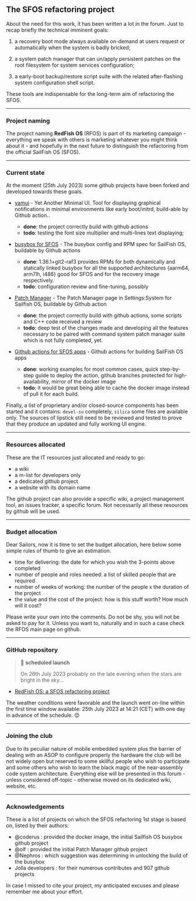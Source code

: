 ## The SFOS refactoring project

About the need for this work, it has been written a lot in the forum. Just to recap briefly the technical imminent goals:

1. a recovery boot mode always available on-demand at users request or automatically when the system is badly bricked;

2. a system patch manager that can un/apply persistent patches on the root filesystem for system services configuration;

3. a early-boot backup/restore script suite with the related after-flashing system configuration shell script.

These tools are indispensable for the long-term aim of refactoring the SFOS.

---

### Project naming

The project naming **RedFish OS** (RFOS) is part of its marketing campaign - everything we speak with others is marketing whatever you might think about it - and hopefully in the next future to distinguish the refactoring from the official SailFish OS (SFOS).

---

### Current state

At the moment (25th July 2023) some github projects have been forked and developed towards these goals.

* [yamui](https://github.com/robang74/yamui) - Yet Another Minimal UI. Tool for displaying graphical notifications in minimal environments like early boot/initrd, build-able by Github action..
  * **done**: the project correctly build with github actions
  * **todo**: testing the font size multiplier and multi-lines text displaying;

* [busybox for SFOS](https://github.com/robang74/sailfish-os-busybox) - The busybox config and RPM spec for SailFish OS, buildable by Github actions
  * **done**: 1.36.1+git2-raf3 provides RPMs for both dynamically and statically linked busybox for all the supported architectures {aarm64, arm7lh, i486} good for SFOS and for the recovery image respectively.
  * **todo**: configuration review and fine-tuning, possibly

* [Patch Manager](https://github.com/robang74/patchmanager) - The Patch Manager page in Settings:System for Sailfish OS, buildable by Github action
  * **done**: the project correctly build with github actions, some scripts and C++ code received a review
  * **todo**: deep test of the changes made and developing all the features necessary to be paired with command system patch manager suite which is not fully completed, yet.

* [Github actions for SFOS apps](https://github.com/robang74/github-sfos-apps-build) - Github actions for building SailFish OS apps
  * **done**: working examples for most common cases, quick step-by-step guide to deploy the action, github branches protected for high-availability, mirror of the docker image
  * **todo**: it would be great being able to cache the docker image instead of pull it for each build.

Finally, a list of proprietary and/or closed-source components has been started and it contains: `devel-su` completely, `silica` some files are available only. The sources of lipstick still need to be reviewed and tested to prove that they produce an updated and fully working UI engine.

---

### Resources allocated

These are the IT resources just allocated and ready to go:

* a wiki
* a m-list for developers only
* a dedicated github project
* a website with its domain name

The github project can also provide a specific wiki, a project management tool, an issues tracker, a specific forum. Not necessarily all these resources by github will be used.

---

### Budget allocation

Dear Sailors, now it is time to set the budget allocation, here below some simple rules of thumb to give an estimation.

* time for delivering: the date for which you wish the 3-points above completed
* number of people and roles needed: a list of skilled people that are required
* number of weeks of working: the number of the people x the duration of the project
* the value and the cost of the project: how is this stuff worth? How much will it cost?  

Please write your own into the comments. Do not be shy, you will not be asked to pay for it. Unless you want to, naturally and in such a case check the RFOS main page on github.

---

### GitHub repository

> :memo: **scheduled launch**
>
> On 26th July 2023 probably on the late evening when the stars are bright in the sky...

* [RedFish OS: a SFOS refactoring project](https://github.com/robang74/redfishos)

The weather conditions were favorable and the launch went on-line within the first time window available: 25th July 2023 at 14:21 (CET) with one day in advance of the schedule. :blush:

---

### Joining the club

Due to its peculiar nature of mobile embedded system plus the barrier of dealing with an ASOP to configure properly the hardware the club will be not widely open but reserved to some skillful people who wish to participate and some others who wish to learn the black magic of the near-assembly code system architecture. Everything else will be presented in this forum - unless considered off-topic - otherwise moved on its dedicated wiki, website, etc.

---

### Acknowledgements

These is a list of projects on which the SFOS refactoring 1st stage is based on, listed by their authors:

* @coderus : provided the docker image, the initial Sailfish OS busybox github project
* @olf : provided the initial Patch Manager github project
* @Nephros : which suggestion was determining in unlocking the build of the busybox
* Jolla developers : for their numerous contributes and 907 github projects
 
In case I missed to cite your project, my anticipated excuses and please remember me about your effort.

